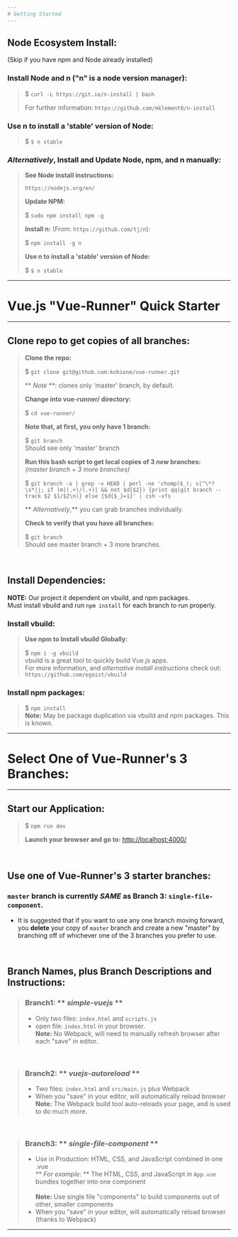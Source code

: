 ```yaml
---
# Getting Started
---
```


## Node Ecosystem Install:
(Skip if you have npm and Node already installed)
<br>

### Install Node and n ("n" is a node version manager):

> $ `curl -L https://git.io/n-install | bash`
>
> For further information: `https://github.com/mklement0/n-install`

### Use n to install a 'stable' version of Node:
> $ `$ n stable`


### *Alternatively*, Install and Update Node, npm, and n manually:
>   **See Node install instructions:** 
>
>   `https://nodejs.org/en/`
>
>   **Update NPM:**
>   
> $ `sudo npm install npm -g`
>
>   **Install n:** (From: `https://github.com/tj/n`):
>   
> $ `npm install -g n`
>
>   **Use n to install a 'stable' version of Node:**
>
> $ `$ n stable`


---
# Vue.js "Vue-Runner" Quick Starter

---

## Clone repo to get copies of all branches:

> **Clone the repo:**
> 
> $ `git clone git@github.com:kobione/vue-runner.git`
>
> ** *Note* **: clones only 'master' branch, by default.
> <br>
>
> **Change into vue-runner/ directory:**
> 
> $ `cd vue-runner/`
> <br>
>
> **Note that, at first, you only have 1 branch:**
> 
> $ `git branch`
> <br>
> Should see only 'master' branch
>
> **Run this bash script to get local copies of 3 *new* branches:**
> <br>
> *(master branch + 3 more branches)*
> 
> $ `git branch -a | grep -v HEAD | perl -ne 'chomp($_); s|^\*?\s*||; if (m|(.+)/(.+)| && not $d{$2}) {print qq(git branch --track $2 $1/$2\n)} else {$d{$_}=1}' | csh -xfs`
>
> ** *Alternatively*,** you can grab branches individually.
> <br>
>
> **Check to verify that you have all branches:**
> 
> $ `git branch`
> <br>
> Should see master branch + 3 more branches.

<br>


## Install Dependencies:
**NOTE:** Our project it dependent on vbuild, and npm packages.
<br>Must install vbuild and run `npm install` for each branch to run properly.
<br>

### **Install vbuild:**

> **Use npm to Install vbuild Globally:**
> 
>  $ `npm i -g vbuild`
> <br>
> vbuild is a great tool to quickly build Vue.js apps.
> <br>
> For more information, and *alternative install instructions* check out: `https://github.com/egoist/vbuild`
> <br>

### **Install npm packages:**
> 
>  $ `npm install`
> <br>
> **Note:** May be package duplication via vbuild and npm packages. This is known. 

---
# Select One of Vue-Runner's 3 Branches:
---

## **Start our Application:**

>  $ `npm run dev`
>
>  **Launch your browser and go to:** [http://localhost:4000/](http://localhost:4000/)
<br>


## **Use one of Vue-Runner's 3 starter branches:**


### `master` branch is currently *SAME* as Branch 3: `single-file-component`.

- It is suggested that if you want to use any one branch moving forward, you **delete**  your copy of `master` branch and create a new "master" by branching off of whichever one of the 3 branches you prefer to use.
<br>

## Branch Names, plus Branch Descriptions and Instructions:

> ### Branch1: ** *simple-vuejs* **
>
>   - Only two files: `index.html` and `scripts.js`
>     <br>
>   - open file: `index.html` in your browser.
>     <br>
>   **Note:** No Webpack, will need to manually refresh browser after each "save" in editor.
> 
<br>

> ### Branch2: ** *vuejs-autoreload* **
>  
>   - Two files: `index.html` and `src/main.js` plus Webpack
>     <br>
>   - When you "save" in your editor, will automatically reload browser
>     <br>
>   **Note:** The Webpack build tool auto-reloads your page, and is used to do much more.
> 
<br>

> ### Branch3: ** *single-file-component* **
> 
>   - Use in Production: HTML, CSS, and JavaScript combined in one .vue
>     <br>
>     ** *For example*: ** The HTML, CSS, and JavaScript in `App.vue` bundles together into one component
>     <br>
>     <br>
>     **Note:** Use single file "components" to build components out of other, smaller components
>     <br> 
>   - When you "save" in your editor, will automatically reload browser (thanks to Webpack)
>     <br>

---
